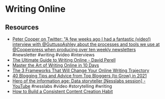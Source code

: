 # Writing Online

## Resources

- [Peter Cooper on Twitter: "A few weeks ago I had a fantastic \(video\!\) interview with @GuttusoAshley about the processes and tools we use at @Cooperpress when producing over ten weekly newsletters](https://twitter.com/peterc/status/1363800626501713921) #newsletter #writing #video #interviews
- [The Ultimate Guide to Writing Online \- David Perell](https://perell.com/essay/the-ultimate-guide-to-writing-online/)
- [Master the Art of Writing Online in 10 Days](https://www.ship30for30.com/sneak-peek)
- [The 3 Frameworks That Will Change Your Online Writing Trajectory](https://www.ship30for30.com/post/online-writing-frameworks)
- [40 Blogging Tips and Advice from Top Bloggers \(to Grow\) in 2021](https://www.ryrob.com/blogging-advice/)
- [Hero of the information age: Data storyteller \[Nesslabs session\] \- YouTube](https://www.youtube.com/watch?v=SskNmJHjm9I&feature=emb_title) #nesslabs #video #storytelling #writing
- [How to Build a Consistent Content Creation Habit](https://www.jason.af/build-consistent-content-creation-habit)